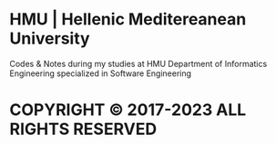 # HMU | Hellenic Meditereanean University
Codes &amp; Notes during my studies at HMU Department of Informatics Engineering specialized in Software Engineering

# COPYRIGHT © 2017-2023 ALL RIGHTS RESERVED 
